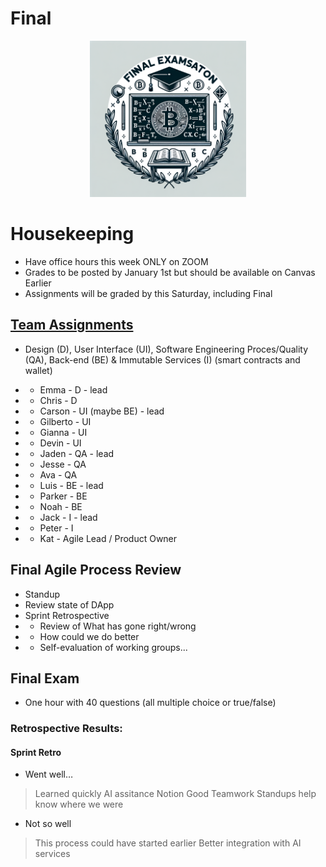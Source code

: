 # Final

<div align="center">
  <img src="./Bitcoin_final.png" width="250" height="250" />
</div>

# Housekeeping

- Have office hours this week ONLY on ZOOM
- Grades to be posted by January 1st but should be available on Canvas Earlier
- Assignments will be graded by this Saturday, including Final

## [Team Assignments](../Dating-DApp/data_ideation.excalidraw)

- Design (D), User Interface (UI), Software Engineering Proces/Quality (QA), Back-end (BE) & Immutable Services (I) (smart contracts and wallet) 
- * Emma - D - lead
- * Chris - D

- * Carson - UI (maybe BE) - lead
- * Gilberto - UI
- * Gianna - UI
- * Devin - UI

- * Jaden - QA - lead
- * Jesse - QA
- * Ava - QA

- * Luis - BE - lead
- * Parker - BE
- * Noah - BE

- * Jack - I - lead
- * Peter - I

- * Kat - Agile Lead / Product Owner

## Final Agile Process Review

- Standup
- Review state of DApp
- Sprint Retrospective
- * Review of What has gone right/wrong
- * How could we do better
- * Self-evaluation of working groups...

## Final Exam

- One hour with 40 questions (all multiple choice or true/false)

### Retrospective Results:

#### Sprint Retro

* Went well…
> Learned quickly
> AI assitance
> Notion
> Good Teamwork
> Standups help know where we were

* Not so well

> This process could have started earlier
> Better integration with AI services
